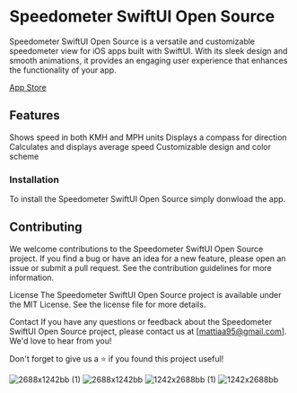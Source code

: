 # Speedometer SwiftUI Open Source

Speedometer SwiftUI Open Source is a versatile and customizable speedometer view for iOS apps built with SwiftUI. With its sleek design and smooth animations, it provides an engaging user experience that enhances the functionality of your app.

[App Store](https://apps.apple.com/us/app/speedometer-simple-with-gps/id6447318899)

## Features

Shows speed in both KMH and MPH units
Displays a compass for direction
Calculates and displays average speed
Customizable design and color scheme

### Installation
To install the Speedometer SwiftUI Open Source simply donwload the app.

## Contributing

We welcome contributions to the Speedometer SwiftUI Open Source project. If you find a bug or have an idea for a new feature, please open an issue or submit a pull request. See the contribution guidelines for more information.

License
The Speedometer SwiftUI Open Source project is available under the MIT License. See the license file for more details.

Contact
If you have any questions or feedback about the Speedometer SwiftUI Open Source project, please contact us at [mattiaa95@gmail.com]. We'd love to hear from you!

Don't forget to give us a ⭐️ if you found this project useful!

![2688x1242bb (1)](https://user-images.githubusercontent.com/11006805/233785383-d090fa05-ccfd-407d-909f-aef25bf8475c.png)
![2688x1242bb](https://user-images.githubusercontent.com/11006805/233785384-5bfd1195-8cb9-4f7b-9c89-7bc2841516e5.png)
![1242x2688bb (1)](https://user-images.githubusercontent.com/11006805/233785387-7ef6a8e6-09c2-42d4-8755-080225d62b8a.png)
![1242x2688bb](https://user-images.githubusercontent.com/11006805/233785389-6b22b18d-c19c-4831-a537-f70ebb02e8c7.png)
